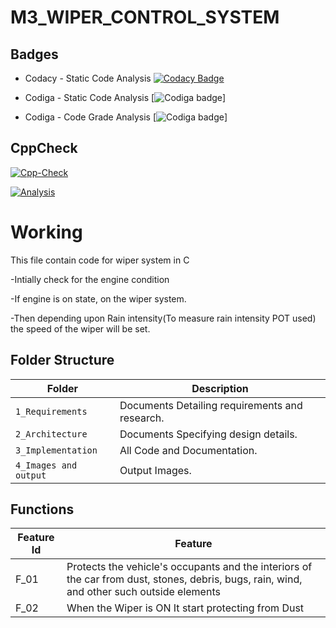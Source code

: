 # M3_WIPER_CONTROL_SYSTEM



##   Badges
* Codacy - Static Code Analysis [![Codacy Badge](https://app.codacy.com/project/badge/Grade/0e42e53dac5743aba42974c25bdf34e8)](https://www.codacy.com/gh/9Sathiyaseelan/M3_WIPER_CONTROL_SYSTEM/dashboard?utm_source=github.com&amp;utm_medium=referral&amp;utm_content=9Sathiyaseelan/M3_WIPER_CONTROL_SYSTEM&amp;utm_campaign=Badge_Grade)
 
* Codiga - Static Code Analysis [![Codiga badge](https://api.codiga.io/project/33379/status/svg)]
* Codiga - Code Grade Analysis [![Codiga badge](https://api.codiga.io/project/33379/score/svg)]

## CppCheck

[![Cpp-Check](https://github.com/9Sathiyaseelan/M3_WIPER_CONTROL_SYSTEM/actions/workflows/c-cpp.yml/badge.svg)](https://github.com/9Sathiyaseelan/M3_WIPER_CONTROL_SYSTEM/actions/workflows/c-cpp.yml)

[![Analysis](https://github.com/9Sathiyaseelan/M3_WIPER_CONTROL_SYSTEM/actions/workflows/analysis.yml/badge.svg)](https://github.com/9Sathiyaseelan/M3_WIPER_CONTROL_SYSTEM/actions/workflows/analysis.yml)

# Working
This file contain code for wiper system in C

-Intially check for the engine condition

-If engine is on state, on the wiper system.

-Then depending upon Rain intensity(To measure rain intensity POT used) the speed of the wiper will be set.



## Folder Structure
Folder               | Description
-------------------  | -----------------------------------------
`1_Requirements`     | Documents Detailing requirements and research.
`2_Architecture`     | Documents Specifying design details.
`3_Implementation`   | All Code and Documentation.
`4_Images and output`| Output Images.


## Functions 

| Feature Id | Feature |
| -----------|---------|
|F_01|   Protects the vehicle's occupants and the interiors of the car from dust, stones, debris, bugs, rain, wind, and other such outside elements  |
|F_02| When the Wiper is ON It start protecting from Dust  |
